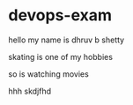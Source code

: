 # devops-exam

hello my name is dhruv b shetty

skating is one of my hobbies

so is watching movies

hhh
skdjfhd
